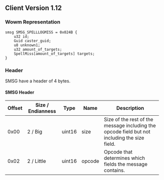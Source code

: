 ## Client Version 1.12

### Wowm Representation
```rust,ignore
smsg SMSG_SPELLLOGMISS = 0x024B {
    u32 id;    
    Guid caster_guid;    
    u8 unknown1;    
    u32 amount_of_targets;    
    SpellMiss[amount_of_targets] targets;    
}

```
### Header
SMSG have a header of 4 bytes.

#### SMSG Header
| Offset | Size / Endianness | Type   | Name   | Description |
| ------ | ----------------- | ------ | ------ | ----------- |
| 0x00   | 2 / Big           | uint16 | size   | Size of the rest of the message including the opcode field but not including the size field.|
| 0x02   | 2 / Little        | uint16 | opcode | Opcode that determines which fields the message contains.|
